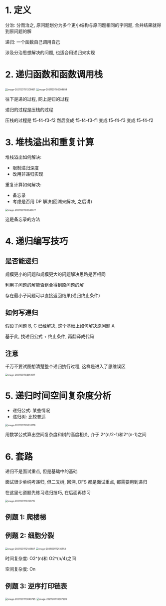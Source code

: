 # 1. 定义

分治: 分而治之, 原问题划分为多个更小结构与原问题相同的字问题, 合并结果就得到原问题的解

递归: 一个函数自己调用自己

涉及分治思想解决的问题, 也适合用递归来实现

# 2. 递归函数和函数调用栈

<img src="https://wuzhi-img.oss-cn-shanghai.aliyuncs.com/img/image-20211201101209951.png" alt="image-20211201101209951" style="zoom:50%;" />

<img src="https://wuzhi-img.oss-cn-shanghai.aliyuncs.com/img/image-20211201102309659.png" alt="image-20211201102309659" style="zoom:50%;" />

往下是递的过程, 网上是归的过程

递归的过程是压栈的过程

压栈的过程是 f5-f4-f3-f2 然后变成 f5-f4-f3-f1 变成  f5-f4-f3 变成 f5-f4-f2

# 3. 堆栈溢出和重复计算

堆栈溢出如何解决:

- 限制递归深度
- 改用非递归实现

重复计算如何解决:

- 备忘录
- 考虑是否用 DP 解决(回溯来解决, 之后讲)

<img src="https://wuzhi-img.oss-cn-shanghai.aliyuncs.com/img/image-20211201103346777.png" alt="image-20211201103346777" style="zoom:50%;" />

这是备忘录的方法

# 4. 递归编写技巧

## 是否能递归

规模更小的问题和规模更大的问题解决思路是否相同

利用子问题的解能否组合得到原问题的解

存在最小子问题可以直接返回结果(递归终止条件)

## 如何写递归

假设子问题 B, C 已经解决, 这个基础上如何解决原问题 A

基于此, 找递归公式 + 终止条件, 再翻译成代码

## 注意

千万不要试图想清楚整个递归执行过程, 这样是进入了思维误区

<img src="https://wuzhi-img.oss-cn-shanghai.aliyuncs.com/img/image-20211201104451017.png" alt="image-20211201104451017" style="zoom:50%;" />

# 5. 递归时间空间复杂度分析

- 递归公式: 某些情况
- 递归树: 比较普适

<img src="https://wuzhi-img.oss-cn-shanghai.aliyuncs.com/img/image-20211201105633179.png" alt="image-20211201105633179" style="zoom:50%;" />

用数学公式算出空间复杂度和树的高度相关, 介于 2^(n/2-1)和2^(n-1)之间

# 6. 套路

递归不是面试重点, 但是基础中的基础

面试很少单纯考递归, 但二叉树, 回溯, DFS 都是面试重点, 都需要用到递归

在这里七道题先练习递归技巧, 在后面再练习

<img src="https://wuzhi-img.oss-cn-shanghai.aliyuncs.com/img/image-20211201110228715.png" alt="image-20211201110228715" style="zoom:50%;" />

## 例题 1: 爬楼梯

## 例题 2: 细胞分裂

<img src="https://wuzhi-img.oss-cn-shanghai.aliyuncs.com/img/image-20211201112145687.png" alt="image-20211201112145687" style="zoom:50%;" />

<img src="https://wuzhi-img.oss-cn-shanghai.aliyuncs.com/img/image-20211201112510553.png" alt="image-20211201112510553" style="zoom:50%;" />

时间复杂度: O2^(n)和 O2^(n/4)之间

空间复杂度: On

## 例题 3: 逆序打印链表

<img src="https://wuzhi-img.oss-cn-shanghai.aliyuncs.com/img/image-20211201113049795.png" alt="image-20211201113049795" style="zoom:50%;" />

<img src="https://wuzhi-img.oss-cn-shanghai.aliyuncs.com/img/image-20211201113007299.png" alt="image-20211201113007299" style="zoom:50%;" />